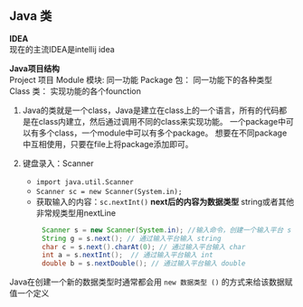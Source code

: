## Java 类

**IDEA**   
    现在的主流IDEA是intellij idea
    
**Java项目结构**  
    Project 项目
        Module 模块: 同一功能
            Package 包： 同一功能下的各种类型
                Class 类： 实现功能的各个founction


1. Java的类就是一个class，Java是建立在class上的一个语言，所有的代码都是在class内建立，然后通过调用不同的class来实现功能。
   一个package中可以有多个class，一个module中可以有多个package。
   想要在不同package中互相使用，只要在file上将package添加即可。
   
2. 键盘录入：Scanner
   * `import java.util.Scanner`
   * `Scanner sc = new Scanner(System.in);`
   * 获取输入的内容：`sc.nextInt()` **next后的内容为数据类型** string或者其他非常规类型用nextLine
  
```java
        Scanner s = new Scanner(System.in); //输入命令，创建一个输入平台 s
        String g = s.next(); // 通过输入平台输入 string
        char c = s.next().charAt(0); // 通过输入平台输入 char
        int a = s.nextInt();  // 通过输入平台输入 int
        double b = s.nextDouble(); // 通过输入平台输入 double
```
  
Java在创建一个新的数据类型时通常都会用 `new 数据类型 ()` 的方式来给该数据赋值一个定义

   
